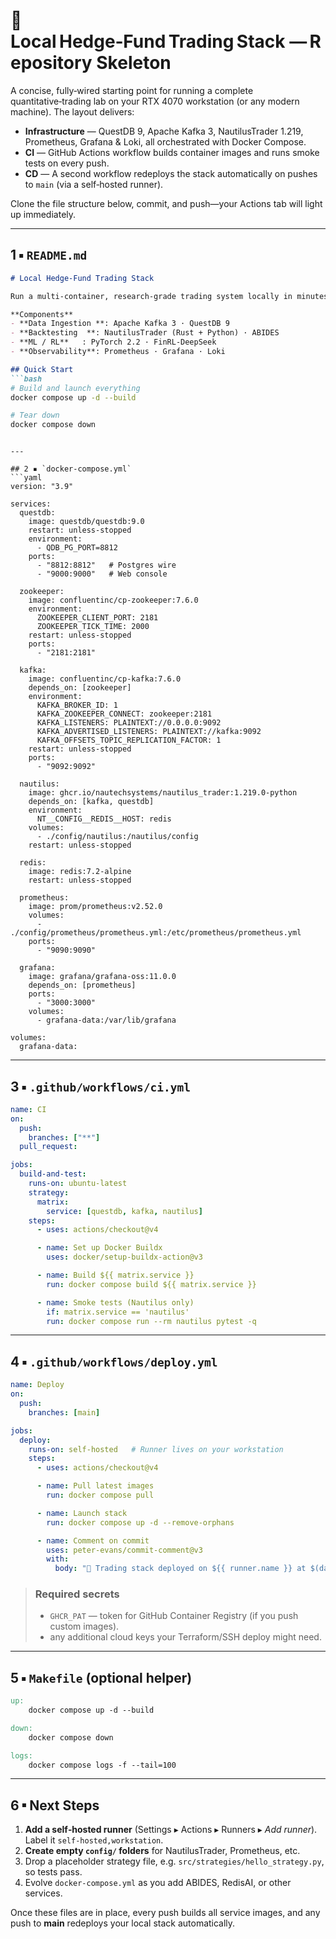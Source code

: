 # 🏦 Local Hedge‑Fund Trading Stack — Repository Skeleton

A concise, fully‑wired starting point for running a complete quantitative‑trading lab on your RTX 4070 workstation (or any modern machine).  The layout delivers:

- **Infrastructure** — QuestDB 9, Apache Kafka 3, NautilusTrader 1.219, Prometheus, Grafana & Loki, all orchestrated with Docker Compose.
- **CI** — GitHub Actions workflow builds container images and runs smoke tests on every push.
- **CD** — A second workflow redeploys the stack automatically on pushes to `main` (via a self‑hosted runner).

Clone the file structure below, commit, and push—your Actions tab will light up immediately.

---

## 1 ▪ `README.md`

```markdown
# Local Hedge‑Fund Trading Stack

Run a multi‑container, research‑grade trading system locally in minutes.

**Components**
- **Data Ingestion **: Apache Kafka 3 · QuestDB 9
- **Backtesting  **: NautilusTrader (Rust + Python) · ABIDES
- **ML / RL**   : PyTorch 2.2 · FinRL‑DeepSeek
- **Observability**: Prometheus · Grafana · Loki

## Quick Start
```bash
# Build and launch everything
docker compose up -d --build

# Tear down
docker compose down
```
```

---

## 2 ▪ `docker-compose.yml`
```yaml
version: "3.9"

services:
  questdb:
    image: questdb/questdb:9.0
    restart: unless-stopped
    environment:
      - QDB_PG_PORT=8812
    ports:
      - "8812:8812"   # Postgres wire
      - "9000:9000"   # Web console

  zookeeper:
    image: confluentinc/cp-zookeeper:7.6.0
    environment:
      ZOOKEEPER_CLIENT_PORT: 2181
      ZOOKEEPER_TICK_TIME: 2000
    restart: unless-stopped
    ports:
      - "2181:2181"

  kafka:
    image: confluentinc/cp-kafka:7.6.0
    depends_on: [zookeeper]
    environment:
      KAFKA_BROKER_ID: 1
      KAFKA_ZOOKEEPER_CONNECT: zookeeper:2181
      KAFKA_LISTENERS: PLAINTEXT://0.0.0.0:9092
      KAFKA_ADVERTISED_LISTENERS: PLAINTEXT://kafka:9092
      KAFKA_OFFSETS_TOPIC_REPLICATION_FACTOR: 1
    restart: unless-stopped
    ports:
      - "9092:9092"

  nautilus:
    image: ghcr.io/nautechsystems/nautilus_trader:1.219.0-python
    depends_on: [kafka, questdb]
    environment:
      NT__CONFIG__REDIS__HOST: redis
    volumes:
      - ./config/nautilus:/nautilus/config
    restart: unless-stopped

  redis:
    image: redis:7.2-alpine
    restart: unless-stopped

  prometheus:
    image: prom/prometheus:v2.52.0
    volumes:
      - ./config/prometheus/prometheus.yml:/etc/prometheus/prometheus.yml
    ports:
      - "9090:9090"

  grafana:
    image: grafana/grafana-oss:11.0.0
    depends_on: [prometheus]
    ports:
      - "3000:3000"
    volumes:
      - grafana-data:/var/lib/grafana

volumes:
  grafana-data:
```

---

## 3 ▪ `.github/workflows/ci.yml`

```yaml
name: CI
on:
  push:
    branches: ["**"]
  pull_request:

jobs:
  build-and-test:
    runs-on: ubuntu-latest
    strategy:
      matrix:
        service: [questdb, kafka, nautilus]
    steps:
      - uses: actions/checkout@v4

      - name: Set up Docker Buildx
        uses: docker/setup-buildx-action@v3

      - name: Build ${{ matrix.service }}
        run: docker compose build ${{ matrix.service }}

      - name: Smoke tests (Nautilus only)
        if: matrix.service == 'nautilus'
        run: docker compose run --rm nautilus pytest -q
```

---

## 4 ▪ `.github/workflows/deploy.yml`

```yaml
name: Deploy
on:
  push:
    branches: [main]

jobs:
  deploy:
    runs-on: self-hosted   # Runner lives on your workstation
    steps:
      - uses: actions/checkout@v4

      - name: Pull latest images
        run: docker compose pull

      - name: Launch stack
        run: docker compose up -d --remove-orphans

      - name: Comment on commit
        uses: peter-evans/commit-comment@v3
        with:
          body: "🚀 Trading stack deployed on ${{ runner.name }} at $(date)"
```

> ### Required secrets
>
> - `GHCR_PAT` — token for GitHub Container Registry (if you push custom images).
> - any additional cloud keys your Terraform/SSH deploy might need.

---

## 5 ▪ `Makefile` (optional helper)
```makefile
up:
	docker compose up -d --build

down:
	docker compose down

logs:
	docker compose logs -f --tail=100
```

---

## 6 ▪ Next Steps

1. **Add a self‑hosted runner** (Settings ▸ Actions ▸ Runners ▸ *Add runner*).  Label it `self-hosted,workstation`.
2. **Create empty `config/` folders** for NautilusTrader, Prometheus, etc.
3. Drop a placeholder strategy file, e.g. `src/strategies/hello_strategy.py`, so tests pass.
4. Evolve `docker-compose.yml` as you add ABIDES, RedisAI, or other services.

Once these files are in place, every push builds all service images, and any push to **main** redeploys your local stack automatically.
